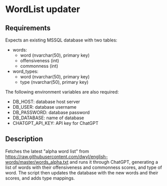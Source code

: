 # WordList updater

## Requirements

Expects an existing MSSQL database with two tables:

- words:
	- word (nvarchar(50), primary key)
	- offensiveness (int)
	- commonness (int)
- word_types:
	- word (nvarchar(50), primary key)
	- type (nvarchar(50), primary key)

The following environment variables are also required:

- DB_HOST: database host server
- DB_USER: database username
- DB_PASSWORD: database password
- DB_DATABASE: name of database
- CHATGPT_API_KEY: API key for ChatGPT

## Description

Fetches the latest "alpha word list" from https://raw.githubusercontent.com/dwyl/english-words/master/words_alpha.txt and runs it through ChatGPT, generating a list of words with their offensiveness and commonness scores, and type of word. The script then updates the database with the new words and their scores, and adds type mappings.
